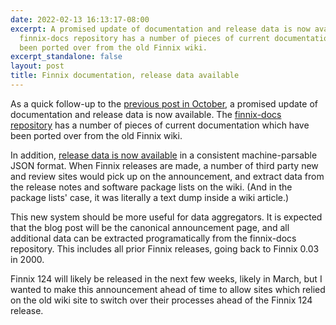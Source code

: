 ```yaml
---
date: 2022-02-13 16:13:17-08:00
excerpt: A promised update of documentation and release data is now available. The
  finnix-docs repository has a number of pieces of current documentation which have
  been ported over from the old Finnix wiki.
excerpt_standalone: false
layout: post
title: Finnix documentation, release data available
---
```

As a quick follow-up to the [previous post in October](https://blog.finnix.org/2021/10/01/new-finnix-web-site-launched/), a promised update of documentation and release data is now available.
The [finnix-docs repository](https://github.com/finnix/finnix-docs) has a number of pieces of current documentation which have been ported over from the old Finnix wiki.

In addition, [release data is now available](https://github.com/finnix/finnix-docs/tree/main/releases) in a consistent machine-parsable JSON format.
When Finnix releases are made, a number of third party new and review sites would pick up on the announcement, and extract data from the release notes and software package lists on the wiki.
(And in the package lists' case, it was literally a text dump inside a wiki article.)

This new system should be more useful for data aggregators.
It is expected that the blog post will be the canonical announcement page, and all additional data can be extracted programatically from the finnix-docs repository.
This includes all prior Finnix releases, going back to Finnix 0.03 in 2000.

Finnix 124 will likely be released in the next few weeks, likely in March, but I wanted to make this announcement ahead of time to allow sites which relied on the old wiki site to switch over their processes ahead of the Finnix 124 release.